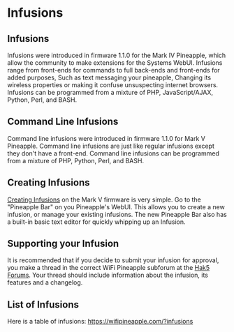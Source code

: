 # Infusions

## Infusions

Infusions were introduced in firmware 1.1.0 for the Mark IV Pineapple, which allow the community to make extensions for the Systems WebUI. Infusions range from front-ends for commands to full back-ends and front-ends for added purposes, Such as text messaging your pineapple, Changing its wireless properties or making it confuse unsuspecting internet browsers. Infusions can be programmed from a mixture of PHP, JavaScript/AJAX, Python, Perl, and BASH.

## Command Line Infusions

Command line infusions were introduced in firmware 1.1.0 for Mark V Pineapple. Command line infusions are just like regular infusions except they don't have a front-end. Command line infusions can be programmed from a mixture of PHP, Python, Perl, and BASH.

## Creating Infusions

[Creating Infusions](creating_infusions.md) on the Mark V firmware is very simple. Go to the "Pineapple Bar" on you Pineapple's WebUI. This allows you to create a new infusion, or manage your existing infusions. The new Pineapple Bar also has a built-in basic text editor for quickly whipping up an Infusion.

## Supporting your Infusion

It is recommended that if you decide to submit your infusion for approval, you make a thread in the correct WiFi Pineapple subforum at the [Hak5 Forums](https://forums.hak5.org/index.php?/forum/64-wifi-pineapple-jasager/). Your thread should include information about the infusion, its features and a changelog.

## List of Infusions

Here is a table of infusions: https://wifipineapple.com/?infusions